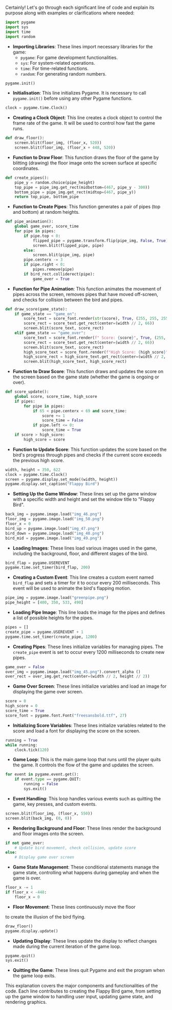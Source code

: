 Certainly! Let's go through each significant line of code and explain its purpose along with examples or clarifications where needed:

```python
import pygame
import sys
import time
import random
```
- **Importing Libraries**: These lines import necessary libraries for the game:
  - `pygame`: For game development functionalities.
  - `sys`: For system-related operations.
  - `time`: For time-related functions.
  - `random`: For generating random numbers.

```python
pygame.init()
```
- **Initialisation**: This line initializes Pygame. It is necessary to call `pygame.init()` before using any other Pygame functions.

```python
clock = pygame.time.Clock()
```
- **Creating a Clock Object**: This line creates a clock object to control the frame rate of the game. It will be used to control how fast the game runs.

```python
def draw_floor():
    screen.blit(floor_img, (floor_x, 520))
    screen.blit(floor_img, (floor_x + 448, 520))
```
- **Function to Draw Floor**: This function draws the floor of the game by blitting (drawing) the floor image onto the screen surface at specific coordinates.

```python
def create_pipes():
    pipe_y = random.choice(pipe_height)
    top_pipe = pipe_img.get_rect(midbottom=(467, pipe_y - 300))
    bottom_pipe = pipe_img.get_rect(midtop=(467, pipe_y))
    return top_pipe, bottom_pipe
```
- **Function to Create Pipes**: This function generates a pair of pipes (top and bottom) at random heights.

```python
def pipe_animation():
    global game_over, score_time
    for pipe in pipes:
        if pipe.top < 0:
            flipped_pipe = pygame.transform.flip(pipe_img, False, True)
            screen.blit(flipped_pipe, pipe)
        else:
            screen.blit(pipe_img, pipe)
        pipe.centerx -= 3
        if pipe.right < 0:
            pipes.remove(pipe)
        if bird_rect.colliderect(pipe):
            game_over = True
```
- **Function for Pipe Animation**: This function animates the movement of pipes across the screen, removes pipes that have moved off-screen, and checks for collision between the bird and pipes.

```python
def draw_score(game_state):
    if game_state == "game_on":
        score_text = score_font.render(str(score), True, (255, 255, 255))
        score_rect = score_text.get_rect(center=(width // 2, 66))
        screen.blit(score_text, score_rect)
    elif game_state == "game_over":
        score_text = score_font.render(f" Score: {score}", True, (255, 255, 255))
        score_rect = score_text.get_rect(center=(width // 2, 66))
        screen.blit(score_text, score_rect)
        high_score_text = score_font.render(f"High Score: {high_score}", True, (255, 255, 255))
        high_score_rect = high_score_text.get_rect(center=(width // 2, 506))
        screen.blit(high_score_text, high_score_rect)
```
- **Function to Draw Score**: This function draws and updates the score on the screen based on the game state (whether the game is ongoing or over).

```python
def score_update():
    global score, score_time, high_score
    if pipes:
        for pipe in pipes:
            if 65 < pipe.centerx < 69 and score_time:
                score += 1
                score_time = False
            if pipe.left <= 0:
                score_time = True
    if score > high_score:
        high_score = score
```
- **Function to Update Score**: This function updates the score based on the bird's progress through pipes and checks if the current score exceeds the previous high score.

```python
width, height = 350, 622
clock = pygame.time.Clock()
screen = pygame.display.set_mode((width, height))
pygame.display.set_caption("Flappy Bird")
```
- **Setting Up the Game Window**: These lines set up the game window with a specific width and height and set the window title to "Flappy Bird".

```python
back_img = pygame.image.load("img_46.png")
floor_img = pygame.image.load("img_50.png")
floor_x = 0
bird_up = pygame.image.load("img_47.png")
bird_down = pygame.image.load("img_48.png")
bird_mid = pygame.image.load("img_49.png")
```
- **Loading Images**: These lines load various images used in the game, including the background, floor, and different stages of the bird.

```python
bird_flap = pygame.USEREVENT
pygame.time.set_timer(bird_flap, 200)
```
- **Creating a Custom Event**: This line creates a custom event named `bird_flap` and sets a timer for it to occur every 200 milliseconds. This event will be used to animate the bird's flapping motion.

```python
pipe_img = pygame.image.load("greenpipe.png")
pipe_height = [400, 350, 533, 490]
```
- **Loading Pipe Image**: This line loads the image for the pipes and defines a list of possible heights for the pipes.

```python
pipes = []
create_pipe = pygame.USEREVENT + 1
pygame.time.set_timer(create_pipe, 1200)
```
- **Creating Pipes**: These lines initialize variables for managing pipes. The `create_pipe` event is set to occur every 1200 milliseconds to create new pipes.

```python
game_over = False
over_img = pygame.image.load("img_45.png").convert_alpha ()
over_rect = over_img.get_rect(center=(width // 2, height // 2))
```
- **Game Over Screen**: These lines initialize variables and load an image for displaying the game over screen.

```python
score = 0
high_score = 0
score_time = True
score_font = pygame.font.Font("freesansbold.ttf", 27)
```
- **Initializing Score Variables**: These lines initialize variables related to the score and load a font for displaying the score on the screen.

```python
running = True
while running:
    clock.tick(120)
```
- **Game Loop**: This is the main game loop that runs until the player quits the game. It controls the flow of the game and updates the screen.

```python
for event in pygame.event.get():
    if event.type == pygame.QUIT:
        running = False
        sys.exit()
```
- **Event Handling**: This loop handles various events such as quitting the game, key presses, and custom events.

```python
screen.blit(floor_img, (floor_x, 550))
screen.blit(back_img, (0, 0))
```
- **Rendering Background and Floor**: These lines render the background and floor images onto the screen.

```python
if not game_over:
    # Update bird movement, check collision, update score
else:
    # Display game over screen
```
- **Game State Management**: These conditional statements manage the game state, controlling what happens during gameplay and when the game is over.

```python
floor_x -= 1
if floor_x < -448:
    floor_x = 0
```
- **Floor Movement**: These lines continuously move the floor

 to create the illusion of the bird flying.

```python
draw_floor()
pygame.display.update()
```
- **Updating Display**: These lines update the display to reflect changes made during the current iteration of the game loop.

```python
pygame.quit()
sys.exit()
```
- **Quitting the Game**: These lines quit Pygame and exit the program when the game loop exits.

This explanation covers the major components and functionalities of the code. Each line contributes to creating the Flappy Bird game, from setting up the game window to handling user input, updating game state, and rendering graphics.

